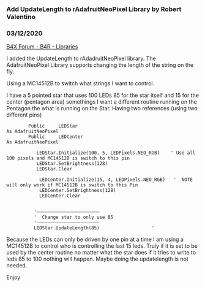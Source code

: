 ### Add UpdateLength to rAdafruitNeoPixel Library by Robert Valentino
### 03/12/2020
[B4X Forum - B4R - Libraries](https://www.b4x.com/android/forum/threads/114889/)

I added the UpdateLength to rAdadruitNeoPixel library. The AdafruitNeoPixel Library supports changing the length of the string on the fly.  
  
Using a MC14512B to switch what strings I want to control.  
  
I have a 5 pointed star that uses 100 LEDs 85 for the star itself and 15 for the center (pentagon area) somethings I want a different routine running on the Pentagon the what is running on the Star. Having two references (using two different pins)  

```B4X
        Public     LEDStar                                             As AdafruitNeoPixel  
        Public     LEDCenter                                             As AdafruitNeoPixel        
  
           LEDStar.Initialize(100, 5, LEDPixels.NEO_RGB)    ' Use all 100 pixels and MC14512B is switch to this pin  
           LEDStar.SetBrightness(128)                        
           LEDStar.Clear            
  
            LEDCenter.Initialize(15, 4, LEDPixels.NEO_RGB)   '  NOTE will only work if MC14512B is switch to this Pin  
            LEDCenter.SetBrightness(128)                
            LEDCenter.Clear                                            
  
  
          '———————————————————————  
          '  Change star to only use 85  
          '———————————————————————  
          LEDStar.UpdateLength(85)                   '
```

  
  
Because the LEDs can only be driven by one pin at a time I am using a MC14512B to control who is controlling the last 15 leds. Truly if it is set to be used by the center routine no matter what the star does if it tries to write to leds 85 to 100 nothing will happen. Maybe doing the updatelength is not needed.  
  
Enjoy